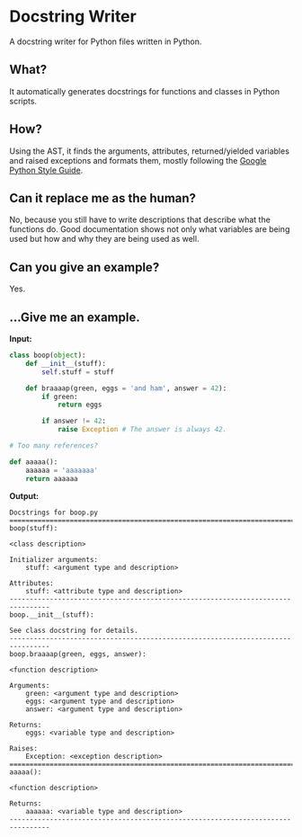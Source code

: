 # Docstring Writer
A docstring writer for Python files written in Python.

## What?
It automatically generates docstrings for functions and classes in Python
scripts.

## How?
Using the AST, it finds the arguments, attributes, returned/yielded variables
and raised exceptions and formats them, mostly following the
[Google Python Style Guide](https://google.github.io/styleguide/pyguide.html).

## Can it replace me as the human?
No, because you still have to write descriptions that describe what the
functions do. Good documentation shows not only what variables are being used
but how and why they are being used as well.

## Can you give an example?
Yes.

## ...Give me an example.
**Input:**
```python
class boop(object):
    def __init__(stuff):
        self.stuff = stuff

    def braaaap(green, eggs = 'and ham', answer = 42):
        if green:
            return eggs

        if answer != 42:
            raise Exception # The answer is always 42.

# Too many references?

def aaaaa():
    aaaaaa = 'aaaaaaa'
    return aaaaaa
```

**Output:**
```
Docstrings for boop.py
================================================================================
boop(stuff):

<class description>

Initializer arguments:
    stuff: <argument type and description>

Attributes:
    stuff: <attribute type and description>
--------------------------------------------------------------------------------
boop.__init__(stuff):

See class docstring for details.
--------------------------------------------------------------------------------
boop.braaaap(green, eggs, answer):

<function description>

Arguments:
    green: <argument type and description>
    eggs: <argument type and description>
    answer: <argument type and description>

Returns:
    eggs: <variable type and description>

Raises:
    Exception: <exception description>
================================================================================
aaaaa():

<function description>

Returns:
    aaaaaa: <variable type and description>
--------------------------------------------------------------------------------
```
